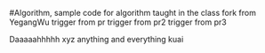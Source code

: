 #Algorithm, sample code for algorithm taught in the class
fork from YegangWu
trigger from pr
trigger from pr2
trigger from pr3




Daaaaahhhhh
xyz
anything and everything
kuai
